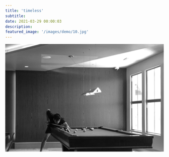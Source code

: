 ```yaml
---
title: 'timeless'
subtitle:
date: 2021-03-29 00:00:03
description:
featured_image: '/images/demo/10.jpg'
---
```


![](/images/demo/10.jpg)